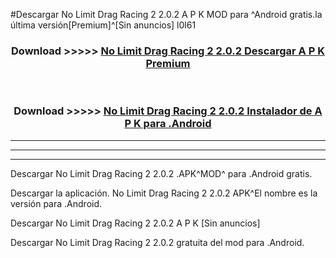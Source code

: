#Descargar No Limit Drag Racing 2 2.0.2  A P K MOD para ^Android gratis.la última versión[Premium]^[Sin anuncios] l0l61



<div align="center">
<h3>Download >>>>> <a href="https://es-web.web.app/?es= No Limit Drag Racing 2 2.0.2 ">No Limit Drag Racing 2 2.0.2  Descargar A P K Premium</a></h3><br>

<h3>Download >>>>> <a href="https://es-web.web.app/?es= No Limit Drag Racing 2 2.0.2 ">No Limit Drag Racing 2 2.0.2  Instalador de A P K para .Android</a></h3>
</div>


----------------------------------------------------------

----------------------------------------------------------

----------------------------------------------------------

Descargar No Limit Drag Racing 2 2.0.2  .APK^MOD^ para .Android gratis.

Descargar la aplicación. No Limit Drag Racing 2 2.0.2  APK^El nombre es la versión para .Android.

Descargar No Limit Drag Racing 2 2.0.2  A P K [Sin anuncios]

Descargar No Limit Drag Racing 2 2.0.2  gratuita del mod para .Android.